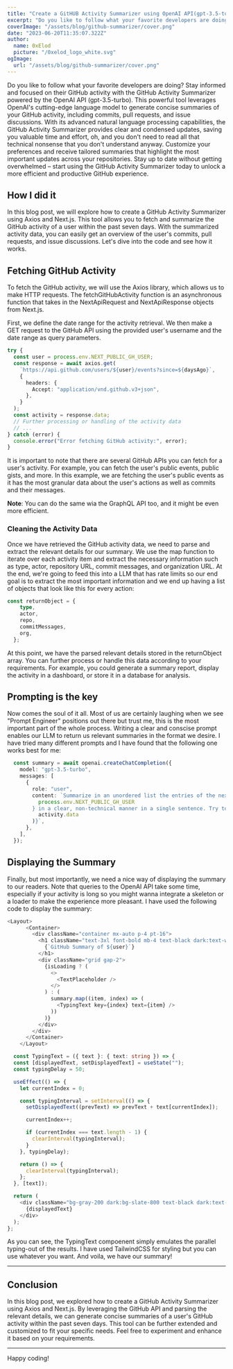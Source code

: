 ```yaml
---
title: "Create a GitHUB Activity Summarizer using OpenAI API(gpt-3.5-turbo) and GitHub API"
excerpt: "Do you like to follow what your favorite developers are doing? Stay informed and focused on their GitHub activity with GAS, the GitHub Activity Summarizer powered by the OpenAI API (gpt-3.5-turbo)."
coverImage: "/assets/blog/github-summarizer/cover.png"
date: "2023-06-20T11:35:07.322Z"
author:
  name: 0xElod
  picture: "/0xelod_logo_white.svg"
ogImage:
  url: "/assets/blog/github-summarizer/cover.png"
---
```


Do you like to follow what your favorite developers are doing? Stay informed and focused on their GitHub activity with the GitHub Activity Summarizer powered by the OpenAI API (gpt-3.5-turbo). This powerful tool leverages OpenAI's cutting-edge language model to generate concise summaries of your GitHub activity, including commits, pull requests, and issue discussions. With its advanced natural language processing capabilities, the GitHub Activity Summarizer provides clear and condensed updates, saving you valuable time and effort, oh, and you don't need to read all that technical nonsense that you don't understand anyway. Customize your preferences and receive tailored summaries that highlight the most important updates across your repositories. Stay up to date without getting overwhelmed – start using the GitHub Activity Summarizer today to unlock a more efficient and productive GitHub experience.

## How I did it

In this blog post, we will explore how to create a GitHub Activity Summarizer using Axios and Next.js. This tool allows you to fetch and summarize the GitHub activity of a user within the past seven days. With the summarized activity data, you can easily get an overview of the user's commits, pull requests, and issue discussions. Let's dive into the code and see how it works.

## Fetching GitHub Activity

To fetch the GitHub activity, we will use the Axios library, which allows us to make HTTP requests. The fetchGitHubActivity function is an asynchronous function that takes in the NextApiRequest and NextApiResponse objects from Next.js.

First, we define the date range for the activity retrieval. We then make a GET request to the GitHub API using the provided user's username and the date range as query parameters.

```TypeScript
try {
  const user = process.env.NEXT_PUBLIC_GH_USER;
  const response = await axios.get(
    `https://api.github.com/users/${user}/events?since=${daysAgo}`,
    {
      headers: {
        Accept: "application/vnd.github.v3+json",
      },
    }
  );
  const activity = response.data;
  // Further processing or handling of the activity data
  // ...
} catch (error) {
  console.error("Error fetching GitHub activity:", error);
}
```

It is important to note that there are several GitHub APIs you can fetch for a user's activity. For example, you can fetch the user's public events, public gists, and more. In this example, we are fetching the user's public events as it has the most granular data about the user's actions as well as commits and their messages.

**Note**: You can do the same wia the GraphQL API too, and it might be even more efficient.

### Cleaning the Activity Data

Once we have retrieved the GitHub activity data, we need to parse and extract the relevant details for our summary. We use the map function to iterate over each activity item and extract the necessary information such as type, actor, repository URL, commit messages, and organization URL. At the end, we're going to feed this into a LLM that has rate limits so our end goal is to extract the most important information and we end up having a list of objects that look like this for every action:

```TypeScript
const returnObject = {
    type,
    actor,
    repo,
    commitMessages,
    org,
  };
```

At this point, we have the parsed relevant details stored in the returnObject array. You can further process or handle this data according to your requirements. For example, you could generate a summary report, display the activity in a dashboard, or store it in a database for analysis.

## Prompting is the key

Now comes the soul of it all. Most of us are certainly laughing when we see "Prompt Engineer" positions out there but trust me, this is the most important part of the whole process. Writing a clear and conscise prompt enables our LLM to return us relevant summaries in the format we desire. I have tried many different prompts and I have found that the following one works best for me:

```TypeScript
  const summary = await openai.createChatCompletion({
    model: "gpt-3.5-turbo",
    messages: [
      {
        role: "user",
        content: `Summarize in an unordered list the entries of the next GitHub activity of the user ${
          process.env.NEXT_PUBLIC_GH_USER
        } in a clear, non-technical manner in a single sentence. Try to understand what is he implementing or reviewing with these changes: \n ${JSON.stringify(
          activity.data
        )}`,
      },
    ],
  });
```

## Displaying the Summary

Finally, but most importantly, we need a nice way of displaying the summary to our readers. Note that queries to the OpenAI API take some time, especially if your activity is long so you might wanna integrate a skeleton or a loader to make the experience more pleasant. I have used the following code to display the summary:

```TypeScript
<Layout>
      <Container>
        <div className="container mx-auto p-4 pt-16">
          <h1 className="text-3xl font-bold mb-4 text-black dark:text-white dark:bg-black bg-white">
            {`GitHub Summary of ${user}`}
          </h1>
          <div className="grid gap-2">
            {isLoading ? (
              <>
                <TextPlaceholder />
              </>
            ) : (
              summary.map((item, index) => (
                <TypingText key={index} text={item} />
              ))
            )}
          </div>
        </div>
      </Container>
    </Layout>

  const TypingText = ({ text }: { text: string }) => {
  const [displayedText, setDisplayedText] = useState("");
  const typingDelay = 50;

  useEffect(() => {
    let currentIndex = 0;

    const typingInterval = setInterval(() => {
      setDisplayedText((prevText) => prevText + text[currentIndex]);

      currentIndex++;

      if (currentIndex === text.length - 1) {
        clearInterval(typingInterval);
      }
    }, typingDelay);

    return () => {
      clearInterval(typingInterval);
    };
  }, [text]);

  return (
    <div className="bg-gray-200 dark:bg-slate-800 text-black dark:text-white p-4 rounded-md">
      {displayedText}
    </div>
  );
};
```

As you can see, the TypingText compoenent simply emulates the parallel typing-out of the results. I have used TailwindCSS for styling but you can use whatever you want. And voila, we have our summary!

---

## Conclusion

In this blog post, we explored how to create a GitHub Activity Summarizer using Axios and Next.js. By leveraging the GitHub API and parsing the relevant details, we can generate concise summaries of a user's GitHub activity within the past seven days. This tool can be further extended and customized to fit your specific needs. Feel free to experiment and enhance it based on your requirements.

---

Happy coding!
